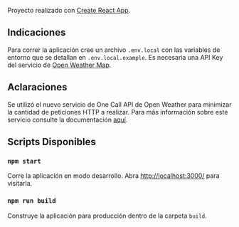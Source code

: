 Proyecto realizado con [Create React App](https://github.com/facebook/create-react-app).

## Indicaciones

Para correr la aplicación cree un archivo `.env.local` con las variables de entorno que se detallan en `.env.local.example`. Es necesaria una API Key del servicio de [Open Weather Map](https://openweathermap.org/).

## Aclaraciones

Se utilizó el nuevo servicio de One Call API de Open Weather para minimizar la cantidad de peticiones HTTP a realizar. Para más información sobre este servicio consulte la documentación [aquí](https://openweathermap.org/api/one-call-api).

## Scripts Disponibles

### `npm start`

Corre la aplicación en modo desarrollo. Abra [http://localhost:3000/](http://localhost:3000) para visitarla.

### `npm run build`

Construye la aplicación para producción dentro de la carpeta `build`.
